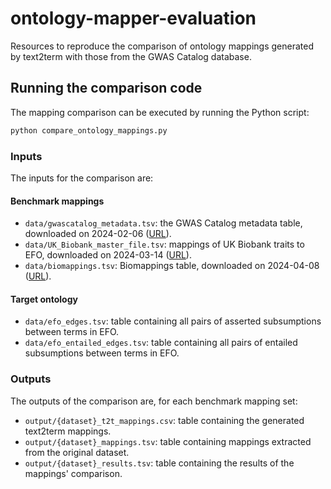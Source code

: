 # ontology-mapper-evaluation
Resources to reproduce the comparison of ontology mappings generated by text2term with those from the GWAS Catalog database.

## Running the comparison code
The mapping comparison can be executed by running the Python script:

```python
python compare_ontology_mappings.py
```

### Inputs
The inputs for the comparison are: 

#### Benchmark mappings
- `data/gwascatalog_metadata.tsv`: the GWAS Catalog metadata table, downloaded on 2024-02-06 ([URL](https://www.ebi.ac.uk/gwas/docs/file-downloads)).
- `data/UK_Biobank_master_file.tsv`: mappings of UK Biobank traits to EFO, downloaded on 2024-03-14 ([URL](https://github.com/EBISPOT/EFO-UKB-mappings)).
- `data/biomappings.tsv`: Biomappings table, downloaded on 2024-04-08 ([URL](https://github.com/biopragmatics/biomappings)).

#### Target ontology
- `data/efo_edges.tsv`: table containing all pairs of asserted subsumptions between terms in EFO.
- `data/efo_entailed_edges.tsv`: table containing all pairs of entailed subsumptions between terms in EFO. 

### Outputs
The outputs of the comparison are, for each benchmark mapping set:

- `output/{dataset}_t2t_mappings.csv`: table containing the generated text2term mappings.
- `output/{dataset}_mappings.tsv`: table containing mappings extracted from the original dataset.
- `output/{dataset}_results.tsv`: table containing the results of the mappings' comparison.